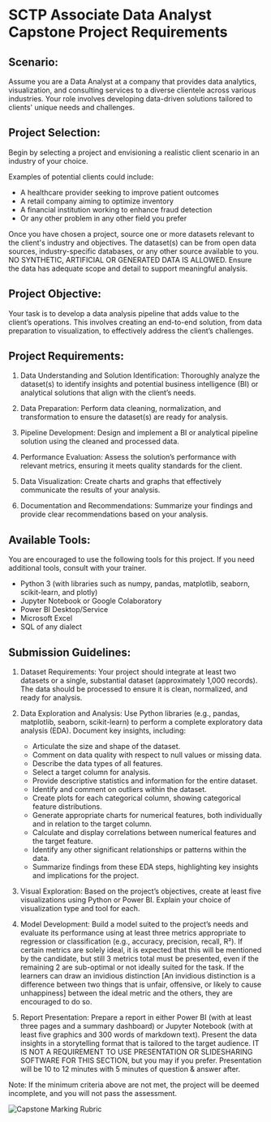 # SCTP Associate Data Analyst Capstone Project Requirements

## Scenario:
Assume you are a Data Analyst at a company that provides data analytics, visualization, and consulting services to a diverse clientele across various industries. Your role involves developing data-driven solutions tailored to clients' unique needs and challenges.

## Project Selection:
Begin by selecting a project and envisioning a realistic client scenario in an industry of your choice.

Examples of potential clients could include:
- A healthcare provider seeking to improve patient outcomes
- A retail company aiming to optimize inventory
- A financial institution working to enhance fraud detection
- Or any other problem in any other field you prefer

Once you have chosen a project, source one or more datasets relevant to the client's industry and objectives. The dataset(s) can be from open data sources, industry-specific databases, or any other source available to you. NO SYNTHETIC, ARTIFICIAL OR GENERATED DATA IS ALLOWED. Ensure the data has adequate scope and detail to support meaningful analysis.

## Project Objective:
Your task is to develop a data analysis pipeline that adds value to the client’s operations. This involves creating an end-to-end solution, from data preparation to visualization, to effectively address the client’s challenges.

## Project Requirements:

1. Data Understanding and Solution Identification:
Thoroughly analyze the dataset(s) to identify insights and potential business intelligence (BI) or analytical solutions that align with the client’s needs.

2. Data Preparation:
Perform data cleaning, normalization, and transformation to ensure the dataset(s) are ready for analysis.

3. Pipeline Development:
Design and implement a BI or analytical pipeline solution using the cleaned and processed data.

4. Performance Evaluation:
Assess the solution’s performance with relevant metrics, ensuring it meets quality standards for the client.

5. Data Visualization:
Create charts and graphs that effectively communicate the results of your analysis.

6. Documentation and Recommendations:
Summarize your findings and provide clear recommendations based on your analysis.

## Available Tools:
You are encouraged to use the following tools for this project. If you need additional tools, consult with your trainer.
- Python 3 (with libraries such as numpy, pandas, matplotlib, seaborn, scikit-learn, and plotly)
- Jupyter Notebook or Google Colaboratory
- Power BI Desktop/Service
- Microsoft Excel
- SQL of any dialect

## Submission Guidelines:

1. Dataset Requirements:
Your project should integrate at least two datasets or a single, substantial dataset (approximately 1,000 records). The data should be processed to ensure it is clean, normalized, and ready for analysis.

2. Data Exploration and Analysis:
Use Python libraries (e.g., pandas, matplotlib, seaborn, scikit-learn) to perform a complete exploratory data analysis (EDA). Document key insights, including:
    - Articulate the size and shape of the dataset.
    - Comment on data quality with respect to null values or missing data.
    - Describe the data types of all features.
    - Select a target column for analysis.
    - Provide descriptive statistics and information for the entire dataset.
    - Identify and comment on outliers within the dataset.
    - Create plots for each categorical column, showing categorical feature distributions.
    - Generate appropriate charts for numerical features, both individually and in relation to the target column.
    - Calculate and display correlations between numerical features and the target feature.
    - Identify any other significant relationships or patterns within the data.
    - Summarize findings from these EDA steps, highlighting key insights and implications for the project.

3. Visual Exploration:
Based on the project’s objectives, create at least five visualizations using Python or Power BI. Explain your choice of visualization type and tool for each.

4. Model Development:
Build a model suited to the project’s needs and evaluate its performance using at least three metrics appropriate to regression or classification (e.g., accuracy, precision, recall, R²). If certain metrics are solely ideal, it is expected that this will be mentioned by the candidate, but still 3 metrics total must be presented, even if the remaining 2 are sub-optimal or not ideally suited for the task. If the learners can draw an invidious distinction [An invidious distinction is a difference between two things that is unfair, offensive, or likely to cause unhappiness] between the ideal metric and the others, they are encouraged to do so.

5. Report Presentation:
Prepare a report in either Power BI (with at least three pages and a summary dashboard) or Jupyter Notebook (with at least five graphics and 300 words of markdown text). Present the data insights in a storytelling format that is tailored to the target audience. IT IS NOT A REQUIREMENT TO USE PRESENTATION OR SLIDESHARING SOFTWARE FOR THIS SECTION, but you may if you prefer. Presentation will be 10 to 12 minutes with 5 minutes of question & answer after.

Note: If the minimum criteria above are not met, the project will be deemed incomplete, and you will not pass the assessment.

![Capstone Marking Rubric](https://i.imgur.com/jcl6Px4.png)
